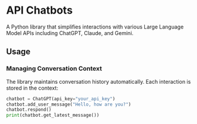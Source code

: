 # API Chatbots
A Python library that simplifies interactions with various Large Language Model APIs including ChatGPT, Claude, and Gemini.

## Usage
### Managing Conversation Context
The library maintains conversation history automatically. Each interaction is stored in the context:

```python
chatbot = ChatGPT(api_key="your_api_key")
chatbot.add_user_message("Hello, how are you?")
chatbot.respond()
print(chatbot.get_latest_message())
```